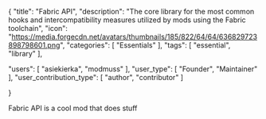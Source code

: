 {
  "title": "Fabric API",
  "description": "The core library for the most common hooks and intercompatibility measures utilized by mods using the Fabric toolchain",
  "icon": "https://media.forgecdn.net/avatars/thumbnails/185/822/64/64/636829723898798601.png",
  "categories": [
    "Essentials"
  ],
  "tags": [
    "essential",
    "library"
  ],

  "users": [
    "asiekierka",
    "modmuss"
  ],
  "user_type": [
    "Founder",
    "Maintainer"
  ],
  "user_contribution_type": [
    "author",
    "contributor"
  ]

}

Fabric API is a cool mod that does stuff
